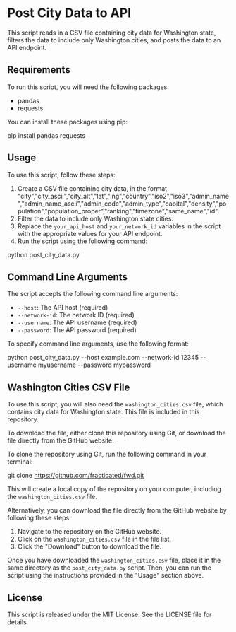 # Post City Data to API

This script reads in a CSV file containing city data for Washington state, filters the data to include only Washington cities, and posts the data to an API endpoint.

## Requirements

To run this script, you will need the following packages:

- pandas
- requests

You can install these packages using pip:

pip install pandas requests

## Usage

To use this script, follow these steps:

1. Create a CSV file containing city data, in the format "city","city_ascii","city_alt","lat","lng","country","iso2","iso3","admin_name","admin_name_ascii","admin_code","admin_type","capital","density","population","population_proper","ranking","timezone","same_name","id".
2. Filter the data to include only Washington state cities.
3. Replace the `your_api_host` and `your_network_id` variables in the script with the appropriate values for your API endpoint.
4. Run the script using the following command:

python post_city_data.py

## Command Line Arguments

The script accepts the following command line arguments:

- `--host`: The API host (required)
- `--network-id`: The network ID (required)
- `--username`: The API username (required)
- `--password`: The API password (required)

To specify command line arguments, use the following format:

python post_city_data.py --host example.com --network-id 12345 --username myusername --password mypassword

## Washington Cities CSV File

To use this script, you will also need the `washington_cities.csv` file, which contains city data for Washington state. This file is included in this repository.

To download the file, either clone this repository using Git, or download the file directly from the GitHub website.

To clone the repository using Git, run the following command in your terminal:

git clone https://github.com/fracticated/fwd.git

This will create a local copy of the repository on your computer, including the `washington_cities.csv` file.

Alternatively, you can download the file directly from the GitHub website by following these steps:

1. Navigate to the repository on the GitHub website.
2. Click on the `washington_cities.csv` file in the file list.
3. Click the "Download" button to download the file.

Once you have downloaded the `washington_cities.csv` file, place it in the same directory as the `post_city_data.py` script. Then, you can run the script using the instructions provided in the "Usage" section above.

## License

This script is released under the MIT License. See the LICENSE file for details.



